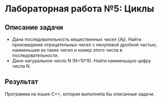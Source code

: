 # Лабораторная работа №5: Циклы

## Описание задачи

- Дана последовательность вещественных чисел {Aj}. Найти произведение отрицательных чисел с ненулевой дробной частью, наименьшее из таких чисел и номер этого числа в последовательности.
- Дано натуральное число N (N<10^9). Найти наименьшую цифру числа N.

## Результат

Программа на языке C++, которая выполняла бы описанные задачи.
